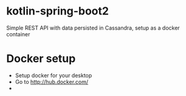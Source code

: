 # kotlin-spring-boot2
Simple REST API with data persisted in Cassandra, setup as a docker container

# Docker setup
- Setup docker for your desktop
- Go to http://hub.docker.com/
- 
